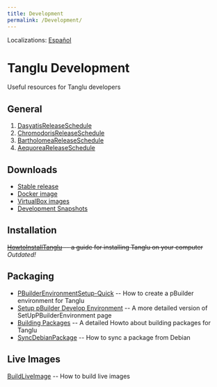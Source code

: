 ```yaml
---
title: Development
permalink: /Development/
---
```


Localizations: [Español](/Development/es/)

Tanglu Development
==================

Useful resources for Tanglu developers

General
-------

1.  [DasyatisReleaseSchedule](/DasyatisReleaseSchedule)
2.  [ChromodorisReleaseSchedule](/ChromodorisReleaseSchedule "wikilink")
3.  [BartholomeaReleaseSchedule](/BartholomeaReleaseSchedule)
4.  [AequoreaReleaseSchedule](/AequoreaReleaseSchedule)

## Downloads

  * [Stable release](http://tanglu.org/download/)
  * [Docker image](https://hub.docker.com/r/tanglu/tanglu/)
  * [VirtualBox images](https://virtualboximages.com/Tanglu+VirtualBox+VDI+Tanglu+Linux+Virtual+Computers)
  * [Development Snapshots](http://yofel.net/tanglu/cdimage/daily-live/current/)

Installation
------------

~~[HowtoInstallTanglu](/HowtoInstallTanglu "wikilink") -- a guide for installing Tanglu on your computer~~ *Outdated!*

Packaging
---------

-   [PBuilderEnvironmentSetup-Quick](/PBuilderEnvironmentSetup-Quick) -- How to create a pBuilder environment for Tanglu
-   [Setup pBuilder Develop Environment](/Setup_pBuilder_Develop_Environment) -- A more detailed version of SetUpPBuilderEnvironment page
-   [Building Packages](/Building_Packages) -- A detailed Howto about building packages for Tanglu
-   [SyncDebianPackage](/SyncDebianPackage) -- How to sync a package from Debian

Live Images
-----------

[BuildLiveImage](/BuildLiveImage) -- How to build live images

